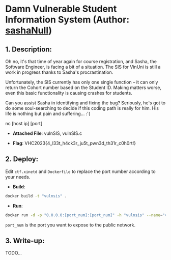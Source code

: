 # Damn Vulnerable Student Information System (Author: [sashaNull](https://github.com/s4shaNull))

## 1. Description:
Oh no, it's that time of year again for course registration, and Sasha, the Software Engineer, is facing a bit of a situation. The SIS for VinUni is still a work in progress thanks to Sasha's procrastination.

Unfortunately, the SIS currently has only one single function – it can only return the Cohort number based on the Student ID. Making matters worse, even this basic functionality is causing crashes for students.

Can you assist Sasha in identifying and fixing the bug? Seriously, he's got to do some soul-searching to decide if this coding path is really for him. His life is nothing but pain and suffering... :'(

nc [host ip] [port]

- **Attached File**: vulnSIS, vulnSIS.c

- **Flag**: VHC2023{4_l33t_h4ck3r_ju5t_pwn3d_th31r_c0h0rt!}


## 2. Deploy:

Edit `ctf.xinetd` and `Dockerfile` to replace the port number according to your needs.

- **Build**:

```bash
docker build -t "vulnsis" .
```
- **Run**:

```bash
docker run -d -p "0.0.0.0:[port_num]:[port_num]" -h "vulnsis" --name="vulnsis" vulnsis
```

`port_num` is the port you want to expose to the public network.

## 3. Write-up:
TODO...
